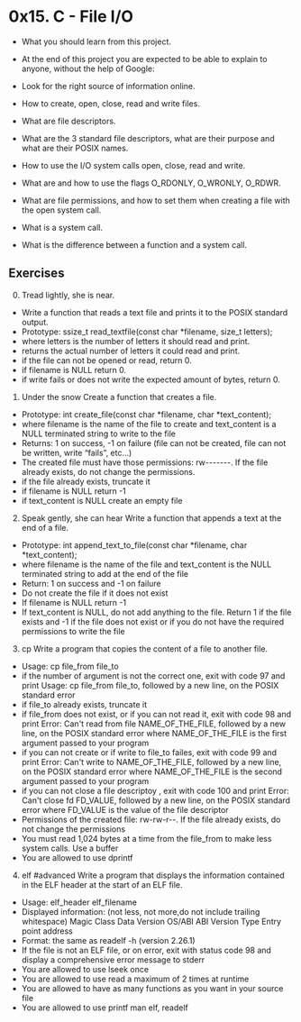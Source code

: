 # 0x15. C - File I/O

*  What you should learn from this project.
*  At the end of this project you are expected to be able to explain to anyone, without the help of Google:

*  Look for the right source of information online.
*  How to create, open, close, read and write files.
*  What are file descriptors.
*  What are the 3 standard file descriptors, what are their purpose and what are their POSIX names.
*  How to use the I/O system calls open, close, read and write.
*  What are and how to use the flags O_RDONLY, O_WRONLY, O_RDWR.
*  What are file permissions, and how to set them when creating a file with the open system call.
*  What is a system call.
*  What is the difference between a function and a system call.

## Exercises

0.  Tread lightly, she is near.
*   Write a function that reads a text file and prints it to the POSIX standard output.
*   Prototype: ssize_t read_textfile(const char *filename, size_t letters);
*   where letters is the number of letters it should read and print.
*   returns the actual number of letters it could read and print.
*   if the file can not be opened or read, return 0.
*   if filename is NULL return 0.
*   if write fails or does not write the expected amount of bytes, return 0.

1. Under the snow
Create a function that creates a file.
*  Prototype: int create_file(const char *filename, char *text_content);
*  where filename is the name of the file to create and text_content is a NULL terminated string to write to the file
*  Returns: 1 on success, -1 on failure (file can not be created, file can not be written, write “fails”, etc…)
*  The created file must have those permissions: rw-------. If the file already exists, do not change the permissions.
*  if the file already exists, truncate it
*  if filename is NULL return -1
*  if text_content is NULL create an empty file

2.  Speak gently, she can hear
Write a function that appends a text at the end of a file.
*  Prototype: int append_text_to_file(const char *filename, char *text_content);
*  where filename is the name of the file and text_content is the NULL terminated string to add at the end of the file
*  Return: 1 on success and -1 on failure
*  Do not create the file if it does not exist
*  If filename is NULL return -1
*  If text_content is NULL, do not add anything to the file. Return 1 if the file exists and -1 if the file does not exist or if you do not have the required permissions to write the file

3. cp
 Write a program that copies the content of a file to another file.
*  Usage: cp file_from file_to
* if the number of argument is not the correct one, exit with code 97 and print Usage: cp file_from file_to, followed by a new line, on the POSIX standard error
*  if file_to already exists, truncate it
*  if file_from does not exist, or if you can not read it, exit with code 98 and print Error: Can't read from file NAME_OF_THE_FILE, followed by a new line, on the POSIX standard error
where NAME_OF_THE_FILE is the first argument passed to your program
*  if you can not create or if write to file_to failes, exit with code 99 and print Error: Can't write to NAME_OF_THE_FILE, followed by a new line, on the POSIX standard error
where NAME_OF_THE_FILE is the second argument passed to your program
*  if you can not close a file descriptoy , exit with code 100 and print Error: Can't close fd FD_VALUE, followed by a new line, on the POSIX standard error
where FD_VALUE is the value of the file descriptor
*  Permissions of the created file: rw-rw-r--. If the file already exists, do not change the permissions
*  You must read 1,024 bytes at a time from the file_from to make less system calls. Use a buffer
*  You are allowed to use dprintf

4. elf #advanced
 Write a program that displays the information contained in the ELF header at the start of an ELF file.

*  Usage: elf_header elf_filename
*  Displayed information: (not less, not more,do not include trailing whitespace)
 Magic
 Class
 Data
 Version
 OS/ABI
 ABI Version
 Type
 Entry point address
* Format: the same as readelf -h (version 2.26.1)
* If the file is not an ELF file, or on error, exit with status code 98 and display a comprehensive error message to stderr
* You are allowed to use lseek once
* You are allowed to use read a maximum of 2 times at runtime
* You are allowed to have as many functions as you want in your source file
* You are allowed to use printf
man elf, readelf
